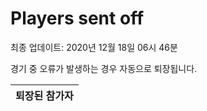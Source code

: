 # Players sent off
최종 업데이트: 2020년 12월 18일 06시 46분


경기 중 오류가 발생하는 경우 자동으로 퇴장됩니다.


| 퇴장된 참가자 |
|:---:|